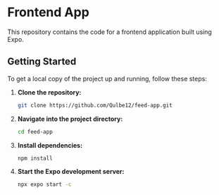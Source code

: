 # Frontend App

This repository contains the code for a frontend application built using Expo.

## Getting Started

To get a local copy of the project up and running, follow these steps:

1. **Clone the repository:**

    ```bash
    git clone https://github.com/Qulbe12/feed-app.git
    ```

2. **Navigate into the project directory:**

    ```bash
    cd feed-app
    ```

3. **Install dependencies:**

    ```bash
    npm install
    ```

4. **Start the Expo development server:**

    ```bash
    npx expo start -c
    ```